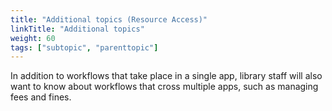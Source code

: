 ```yaml
---
title: "Additional topics (Resource Access)"
linkTitle: "Additional topics"
weight: 60
tags: ["subtopic", "parenttopic"]
---
```


In addition to workflows that take place in a single app, library staff will also want to know about workflows that cross multiple apps, such as managing fees and fines.
